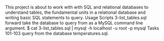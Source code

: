 This project is about to work with with SQL and relational databases to understand tables, the fundamental units in a relational database and writing basic SQL statements to query.
Usage
Scripts 3-list_tables.sql forward take the database to query from as a MySQL command line argument.
$ cat 3-list_tables.sql | mysql -h localhost -u root -p mysql
Tasks 101-103 query from the database temperatures.sql.
